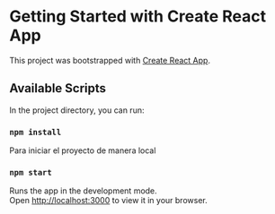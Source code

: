 # Getting Started with Create React App

This project was bootstrapped with [Create React App](https://github.com/facebook/create-react-app).

## Available Scripts

In the project directory, you can run:
### `npm install`
Para iniciar el proyecto de manera local
### `npm start`

Runs the app in the development mode.\
Open [http://localhost:3000](http://localhost:3000) to view it in your browser.



